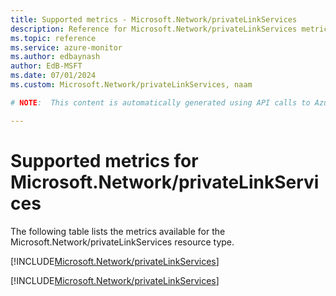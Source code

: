 ```yaml
---
title: Supported metrics - Microsoft.Network/privateLinkServices
description: Reference for Microsoft.Network/privateLinkServices metrics in Azure Monitor.
ms.topic: reference
ms.service: azure-monitor
ms.author: edbaynash
author: EdB-MSFT
ms.date: 07/01/2024
ms.custom: Microsoft.Network/privateLinkServices, naam

# NOTE:  This content is automatically generated using API calls to Azure. Any edits made on these files will be overwritten in the next run of the script. 

---
```


  
# Supported metrics for Microsoft.Network/privateLinkServices
  
The following table lists the metrics available for the Microsoft.Network/privateLinkServices resource type.  
  
  
[!INCLUDE[Microsoft.Network/privateLinkServices](./includes/metrics-headings-include.md)]  
  
 

[!INCLUDE[Microsoft.Network/privateLinkServices](./includes/microsoft-network-privatelinkservices-metrics-include.md)]
